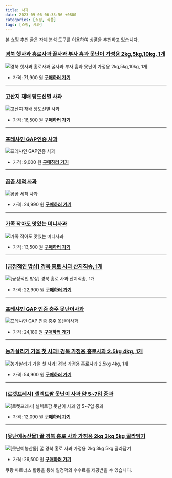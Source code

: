 ```yaml
---
title: 사과
date: 2023-09-06 06:33:56 +0800
categories: [쇼핑, 식품]
tags: [쇼핑, 사과]
---
```

본 쇼핑 추천 글은 자체 분석 도구를 이용하여 상품을 추천하고 있습니다.
### [경북 햇사과 홍로사과 꿀사과 부사 흠과 못난이 가정용 2kg,5kg,10kg, 1개](https://link.coupang.com/re/AFFSDP?lptag=AF1030537&pageKey=7561076109&itemId=19919970438&vendorItemId=87019507436&traceid=V0-153-e22445bc790043b5&clickBeacon=dLkJyl14M9h5Y7OT8mnNWcFjohGTTW1PgWUeI%2FVmmwjX8srsuaGFTHVSnCcuGlg6HmyS3th%2FhxUV%2Be0rz7oLoD2nCEDOjfMfu8rlTj86KH6TLJHynzSDlFPhB8q3tPxD2jaLFy%2B5wf5DL8%2B3VEUUO4Wtm2tXfKFNNUxcqfHmPRjH2NfWIxJLlpPUYPpweivlA7bAntMcT0QtyhtZJHRVX7OWDG2pnVN5wRPXTAu05%2BNmyntOdS04FAVXS9%2FrtT%2Bhl%2BxdgruS0eyINFUYXO2c5AGayszFz%2FFGd3%2B9p5eT7n807v9fiQ6wReNyNORj504WsJmxfEdCNSjeJw4SpsVVBjuJ6mSJtzOa%2B5hU2jNbak%2Blrx14lXU2Mn3dtCOw18MHdMQ7HelTv2Sv82t97ATpsZqeJO5HuEoFQo9fkhNd8Go3ve7j8%2Bs0jZl1grWHHu8rhEMhcrYD5E8x3sGnb2I3Xwz%2Fgi9zQ9BlTvg5rIGq5FoqLp14vcCMeIGJcWWkyuzMYk6JlhaimcjZgrI9OLwGShfJVBgUuLQWUjameZPmHFx0EbQOdNZapnpcG3zN6C2XlHqHzwugFeMz8I2K798t%2FMslN873lCM6JswY0a5tiius2DaVOyAyyiqIgcNgD%2BWux%2FX3iEn1juw5ekJ7fd5kaNVekdcWwRyvLnF1y85eW9W9hrrKCPRJzLWJnKFQc0qFDD8e4RaWSCQyvN%2FiSYK4t9r9c4k6alHDzSgZ5TnZdGeCMGE7LjJB4CIR05%2BhEQ3QqmJrW8Te743A6UvqAV9ijI89zCrZkl9ejSkRrQEDI0tS6JWj6mfJbV%2FYQRPrM4VFrc24oTJoJE%2FBfp7MGdTAV0BzknQrAT3rYX1PxUGPszo%3D&requestid=20230907063356487266316585&token=31850C%7CMIXED)
![경북 햇사과 홍로사과 꿀사과 부사 흠과 못난이 가정용 2kg,5kg,10kg, 1개](https://ads-partners.coupang.com/image1/jp8gwS6_Sik7wJtdjjOzY0DzkXHrGwskDbSULLp8G-9BoJZw5PGI_4goq7mEG1ThBC_8sS6S8Dc9u04nnsaPK8CeEweJiNG2p07PxIHdCpMpsWNzBP0YSk3-Y6DFZirHB706L3O8h4-4t4pxUERdiRUbbODZXs6CiEcUFBTpc6zlD3mgyHfhnXwXrz81pLtFGF50al2NAEonRtWpxGz4vJwoxqSXoRCu2H6XV2m6z-eM6AMHGIqf9VRj5kxzqyFznCEcq1LGqMErIfMBT8vle8kJ_0zwJ3y_Sjl-i9iGfVEz2muzPA==)
- 가격: 71,900 원
[**구매하러 가기**](https://link.coupang.com/re/AFFSDP?lptag=AF1030537&pageKey=7561076109&itemId=19919970438&vendorItemId=87019507436&traceid=V0-153-e22445bc790043b5&clickBeacon=dLkJyl14M9h5Y7OT8mnNWcFjohGTTW1PgWUeI%2FVmmwjX8srsuaGFTHVSnCcuGlg6HmyS3th%2FhxUV%2Be0rz7oLoD2nCEDOjfMfu8rlTj86KH6TLJHynzSDlFPhB8q3tPxD2jaLFy%2B5wf5DL8%2B3VEUUO4Wtm2tXfKFNNUxcqfHmPRjH2NfWIxJLlpPUYPpweivlA7bAntMcT0QtyhtZJHRVX7OWDG2pnVN5wRPXTAu05%2BNmyntOdS04FAVXS9%2FrtT%2Bhl%2BxdgruS0eyINFUYXO2c5AGayszFz%2FFGd3%2B9p5eT7n807v9fiQ6wReNyNORj504WsJmxfEdCNSjeJw4SpsVVBjuJ6mSJtzOa%2B5hU2jNbak%2Blrx14lXU2Mn3dtCOw18MHdMQ7HelTv2Sv82t97ATpsZqeJO5HuEoFQo9fkhNd8Go3ve7j8%2Bs0jZl1grWHHu8rhEMhcrYD5E8x3sGnb2I3Xwz%2Fgi9zQ9BlTvg5rIGq5FoqLp14vcCMeIGJcWWkyuzMYk6JlhaimcjZgrI9OLwGShfJVBgUuLQWUjameZPmHFx0EbQOdNZapnpcG3zN6C2XlHqHzwugFeMz8I2K798t%2FMslN873lCM6JswY0a5tiius2DaVOyAyyiqIgcNgD%2BWux%2FX3iEn1juw5ekJ7fd5kaNVekdcWwRyvLnF1y85eW9W9hrrKCPRJzLWJnKFQc0qFDD8e4RaWSCQyvN%2FiSYK4t9r9c4k6alHDzSgZ5TnZdGeCMGE7LjJB4CIR05%2BhEQ3QqmJrW8Te743A6UvqAV9ijI89zCrZkl9ejSkRrQEDI0tS6JWj6mfJbV%2FYQRPrM4VFrc24oTJoJE%2FBfp7MGdTAV0BzknQrAT3rYX1PxUGPszo%3D&requestid=20230907063356487266316585&token=31850C%7CMIXED)
---
### [고산지 재배 당도선별 사과](https://link.coupang.com/re/AFFSDP?lptag=AF1030537&pageKey=1298620713&itemId=2311599581&vendorItemId=70308370600&traceid=V0-153-4ced21a647336892&requestid=20230907063356487266316585&token=31850C%7CMIXED)
![고산지 재배 당도선별 사과](https://ads-partners.coupang.com/image1/lzs5NBoHd2XdRB-Yl_Y8C_y00h781KBZSqiUu0f6LeuPDanAeJv-Zdl0dJCh7WhN3jCtXvt5yoy4ji8y4qBh-Bv-ZcvFty_G_7PI3SWoCzAksswD79RMxqbiQs8w_iMyRkApBN0nfUoYeQK4ML1qoNuFzlsb_IRkyvGpXBeBax9sHoUXxj5gRwiWi00l23amQ20XyYyb55xfOUWXTth8iEgsPkQmFD9AIcpqZ154isidDwyoh52PUMw4FKutByLmzzcCznM8a9-0LuA98_W8Hug-)
- 가격: 16,500 원
[**구매하러 가기**](https://link.coupang.com/re/AFFSDP?lptag=AF1030537&pageKey=1298620713&itemId=2311599581&vendorItemId=70308370600&traceid=V0-153-4ced21a647336892&requestid=20230907063356487266316585&token=31850C%7CMIXED)
---
### [프레샤인 GAP인증 사과](https://link.coupang.com/re/AFFSDP?lptag=AF1030537&pageKey=6581336828&itemId=14811918226&vendorItemId=82051581908&traceid=V0-153-94c1288a482d4d3a&requestid=20230907063356487266316585&token=31850C%7CMIXED)
![프레샤인 GAP인증 사과](https://ads-partners.coupang.com/image1/X4bafPnZRyIL88H8X4ryuy6iP8pFFJcY5IqDjlAop-_71oHCQ2W-0t-z5OEOAFWDl0RHSqHTo6Rvip1Fuc1JgWQg0L2s0hKNqZiKXvqDVWgtGq9egQ-vGnMFt4rO6g295bbXsehk05Uf65bLN1NHo5nrh7IJQUwFT2B4K_lOioZHiHu7toE0RaQ-p1p_TNn0gNCTKeOum-Q1RnNcUQkRxm_XpBnxVSAvZT0LPYllMfVNwHVap083D13rI3lvAaSivXZdi983-G4-coN-nobEQzg=)
- 가격: 9,000 원
[**구매하러 가기**](https://link.coupang.com/re/AFFSDP?lptag=AF1030537&pageKey=6581336828&itemId=14811918226&vendorItemId=82051581908&traceid=V0-153-94c1288a482d4d3a&requestid=20230907063356487266316585&token=31850C%7CMIXED)
---
### [곰곰 세척 사과](https://link.coupang.com/re/AFFSDP?lptag=AF1030537&pageKey=324286997&itemId=1038296605&vendorItemId=5493710543&traceid=V0-153-19b64e35bb380c83&requestid=20230907063356487266316585&token=31850C%7CMIXED)
![곰곰 세척 사과](https://ads-partners.coupang.com/image1/fOt_l6pNKa_nFkEJfJqJxlP6GxFhA8wXCB8yLs71N8bvxuSEcfvffM-3HcfMo7JNJ6QBzH38elm9jndLN-L055AM38gRo5_kI5cn76cFiqPiX43pbmi4NFZTgzg4BwY73CRdlhSM8LJE2SF-A9UwgwLrrvWqKzfN7RYl9TzkjwfkHAW17xASTGCbQ27tnsoG5UOQhnRwzxFoy8BFM8fl9be5-XX62LY7_GEj_V02ev5umGxoRDk-3pxiBrUiYLMpUrKJTehHjfCGFs0BFfI=)
- 가격: 24,990 원
[**구매하러 가기**](https://link.coupang.com/re/AFFSDP?lptag=AF1030537&pageKey=324286997&itemId=1038296605&vendorItemId=5493710543&traceid=V0-153-19b64e35bb380c83&requestid=20230907063356487266316585&token=31850C%7CMIXED)
---
### [가족 작아도 맛있는 미니사과](https://link.coupang.com/re/AFFSDP?lptag=AF1030537&pageKey=6185506720&itemId=12174522488&vendorItemId=79445823986&traceid=V0-153-f0c19402cf20f3d8&requestid=20230907063356487266316585&token=31850C%7CMIXED)
![가족 작아도 맛있는 미니사과](https://ads-partners.coupang.com/image1/26fSh1sIPLxw68OF24JERH0QQWYddvS7Y8aLeBQMMAx3_NEC1ueKudIavbQYMKTPCaCHSwB94lWLZjpMOwHyICtycoZlsfcwWwvVIdp-eQmJwKl250Rd47fCgpEdE78ji0bMe76OcGoyOVJBoQ5MkbLeqFONIKlK6dj5B4SNFCK45EQGMf4oc778frM9TKEfEdO0_efEZNV_vqs3NPbEHt8iIOUQsx-7tlSvkhO4RAP0DDFZlmFCNfBbvVOhRqlpNbBBeS7uud7RfTtC5fp4)
- 가격: 13,500 원
[**구매하러 가기**](https://link.coupang.com/re/AFFSDP?lptag=AF1030537&pageKey=6185506720&itemId=12174522488&vendorItemId=79445823986&traceid=V0-153-f0c19402cf20f3d8&requestid=20230907063356487266316585&token=31850C%7CMIXED)
---
### [[긍정적인 밥상] 경북 홍로 사과 산지직송, 1개](https://link.coupang.com/re/AFFSDP?lptag=AF1030537&pageKey=7559009798&itemId=19910240985&vendorItemId=87010165339&traceid=V0-153-97f9e534244dd54a&clickBeacon=dLkJyl14M9h5Y7OT8mnNWcFjohGTTW1PgWUeI%2FVmmwjX8srsuaGFTHVSnCcuGlg6HmyS3th%2FhxUV%2Be0rz7oLoGoy%2FdLfrJLS8JTYdeFgzCf43lXbUNr3ARlO6MV%2BW5zNW%2B6vmoi41K%2BogB1E8DwkO9A5O8b%2BOlYWesDd0Lt0iH%2FH2NfWIxJLlpPUYPpweivlA7bAntMcT0QtyhtZJHRVX7OWDG2pnVN5wRPXTAu05%2BNmyntOdS04FAVXS9%2FrtT%2Bhyy8goyIIpgVPXMPLM0aYdTwFrBbRrSizoxzHWuLoOIEQtuQay4IYHo3fZhPwMuVG8qVx3BHiFat1y1QpCDjA1QJgJJATwOWajIu1yliOTv%2FeMaAtDEIr%2F87inpxylhAe6GtJeGjCeDRqAn0w%2FJ24%2F7GvWWindan95Y8ixWVhwWEjMrzI4y9uRS0RoxyRv8109EYPUzVysPgfQNgTcwMZw1v%2FYPXoq7BHsMuKnp5AcxDyaUHx0ANWIJ1F734rh%2Ba4MQbZXgUhjSVJSPLkM8xgwCaKKWfX7idEJspRA%2FibFNue92G4lyJpVntT9AufbG2NGiWuu82F%2B9B0MhSOQLu%2F6DfzXmZHKJJU7OQ4wJdLJUCr86VlkS5D9x1WZv6QPzm5HbbtZ3u8slhth8t49s3gGUq9dFj%2FJ6ClbMndua95a6rguOuda7kP8L8Wsyd7VywRV5n%2BXdvsUaF3cPAtjelPUogogxRW4H4RZBx4vx%2FqRdnFkypF7XnjqEWtZ%2F6iDJYKuj9gA%2BV9jVQ6CkcQd7QQUS9wZ1epxWJ9fqQF%2FuLVFslgLCU1qIXJF%2FT%2Fyqu%2FOt1i1YcClpHmrbn6Vgghp12wToRENYPtp%2B7Iiquq1ltJSLM%3D&requestid=20230907063356487266316585&token=31850C%7CMIXED)
![[긍정적인 밥상] 경북 홍로 사과 산지직송, 1개](https://ads-partners.coupang.com/image1/azgP-jInjG5c3r8Sa5I3Frz05esu4LS23WFaLvRNXdjom9onP8G-qQIq6-_hPsjLMwirl0V6bwSRELDQnNWl6BW76cePltKx9CHi9Fjyl_FP_9IWY-GPk2su_esvMm4ZdjFjkiM0Nu-3tBJNRZ1Fcp65HwE_zDFRoEO3EYmt0AFEFFpsqis6Hnx7AkowBrh15wnPon71DivgCa5epQZstqlhxdyCfz5HR6vQXu9MFjvpS8uuT_gShnbrxqm3Pbi2r1OJXubSpzPqtKrcdRAT0w7I6jm8ZiUnLVcbax49tMK43EMkqw==)
- 가격: 22,900 원
[**구매하러 가기**](https://link.coupang.com/re/AFFSDP?lptag=AF1030537&pageKey=7559009798&itemId=19910240985&vendorItemId=87010165339&traceid=V0-153-97f9e534244dd54a&clickBeacon=dLkJyl14M9h5Y7OT8mnNWcFjohGTTW1PgWUeI%2FVmmwjX8srsuaGFTHVSnCcuGlg6HmyS3th%2FhxUV%2Be0rz7oLoGoy%2FdLfrJLS8JTYdeFgzCf43lXbUNr3ARlO6MV%2BW5zNW%2B6vmoi41K%2BogB1E8DwkO9A5O8b%2BOlYWesDd0Lt0iH%2FH2NfWIxJLlpPUYPpweivlA7bAntMcT0QtyhtZJHRVX7OWDG2pnVN5wRPXTAu05%2BNmyntOdS04FAVXS9%2FrtT%2Bhyy8goyIIpgVPXMPLM0aYdTwFrBbRrSizoxzHWuLoOIEQtuQay4IYHo3fZhPwMuVG8qVx3BHiFat1y1QpCDjA1QJgJJATwOWajIu1yliOTv%2FeMaAtDEIr%2F87inpxylhAe6GtJeGjCeDRqAn0w%2FJ24%2F7GvWWindan95Y8ixWVhwWEjMrzI4y9uRS0RoxyRv8109EYPUzVysPgfQNgTcwMZw1v%2FYPXoq7BHsMuKnp5AcxDyaUHx0ANWIJ1F734rh%2Ba4MQbZXgUhjSVJSPLkM8xgwCaKKWfX7idEJspRA%2FibFNue92G4lyJpVntT9AufbG2NGiWuu82F%2B9B0MhSOQLu%2F6DfzXmZHKJJU7OQ4wJdLJUCr86VlkS5D9x1WZv6QPzm5HbbtZ3u8slhth8t49s3gGUq9dFj%2FJ6ClbMndua95a6rguOuda7kP8L8Wsyd7VywRV5n%2BXdvsUaF3cPAtjelPUogogxRW4H4RZBx4vx%2FqRdnFkypF7XnjqEWtZ%2F6iDJYKuj9gA%2BV9jVQ6CkcQd7QQUS9wZ1epxWJ9fqQF%2FuLVFslgLCU1qIXJF%2FT%2Fyqu%2FOt1i1YcClpHmrbn6Vgghp12wToRENYPtp%2B7Iiquq1ltJSLM%3D&requestid=20230907063356487266316585&token=31850C%7CMIXED)
---
### [프레샤인 GAP 인증 충주 못난이사과](https://link.coupang.com/re/AFFSDP?lptag=AF1030537&pageKey=5611991510&itemId=9072375286&vendorItemId=76358677658&traceid=V0-153-e8c463c542bb4eeb&requestid=20230907063356487266316585&token=31850C%7CMIXED)
![프레샤인 GAP 인증 충주 못난이사과](https://ads-partners.coupang.com/image1/QkTOVW2NTt7F4IV_Qs8vTewqiO4-ySWYEKuP1dpWVRxshN6_Tbu0LKRS5P_MYY_oat5GIXAjxyItwvgtAMLbRoocg58oCrYDEpuEFjLB-ZNZk0ls8el0eAUk_8-gyBwmbu_tKAGAxUxhT5FG5GS3pbML0MgnG-LlXePaFoTU3ORKezJ-PCWAgXh1dX25kWPOBa-qsFfw5-DIM47d6MMeaX8qHbLbp6k89NQ91CKsGrVJrW2N3Kg7VAjTAsnkK_0JJYl2T3uEVN_3b4_E5m5RuGA=)
- 가격: 24,180 원
[**구매하러 가기**](https://link.coupang.com/re/AFFSDP?lptag=AF1030537&pageKey=5611991510&itemId=9072375286&vendorItemId=76358677658&traceid=V0-153-e8c463c542bb4eeb&requestid=20230907063356487266316585&token=31850C%7CMIXED)
---
### [농가살리기 가을 첫 사과! 경북 가정용 홍로사과 2.5kg 4kg, 1개](https://link.coupang.com/re/AFFSDP?lptag=AF1030537&pageKey=7572693037&itemId=19974476914&vendorItemId=87010043576&traceid=V0-153-2f3925a9664a5fa3&clickBeacon=dLkJyl14M9h5Y7OT8mnNWcFjohGTTW1PgWUeI%2FVmmwjX8srsuaGFTHVSnCcuGlg6HmyS3th%2FhxUV%2Be0rz7oLoDCn90d%2BmM3YWsbXjBGzrED43lXbUNr3ARlO6MV%2BW5zNs5jP1LdsZgLi5tBFUcsYg20nu%2Fl3lIGFRNpNDkQu%2B%2BrH2NfWIxJLlpPUYPpweivlA7bAntMcT0QtyhtZJHRVX7OWDG2pnVN5wRPXTAu05%2BNmyntOdS04FAVXS9%2FrtT%2BhJVqvIjdSvxxCmD%2Fg94tCit4h1q5wFOngSkiTJ3RbFaWGJIuzoxwnrUc8N9J8C8uTg3XwR7YtmA8qsuR6Lzxlzlj7WDdVmIFf%2BJzJSerPvZgqAy0Zmr2tmrWnycgYNmNm6GtJeGjCeDRqAn0w%2FJ24%2F2Fr1e%2FzNDVIjACN61edCX4jMrzI4y9uRS0RoxyRv810MOg6SH3jxYKdlNCBtXegi1v%2FYPXoq7BHsMuKnp5AcxDyaUHx0ANWIJ1F734rh%2Ba4MQbZXgUhjSVJSPLkM8xgwCaKKWfX7idEJspRA%2FibFNue92G4lyJpVntT9AufbG2NGiWuu82F%2B9B0MhSOQLu%2F6DfzXmZHKJJU7OQ4wJdLJUCr86VlkS5D9x1WZv6QPzm5HbbtZ3u8slhth8t49s3gGUq9dFj%2FJ6ClbMndua95a6rguOuda7kP8L8Wsyd7VywRV5n%2BXdvsUaF3cPAtjelPUogogxRW4H4RZBx4vx%2FqRdnFkypF7XnjqEWtZ%2F6iDJYKuj9gA%2BV9jVQ6CkcQd7QQUS9wZ1epxWJ9fqQF%2FuLVFslgLCU1qIXJF%2FT%2Fyqu%2FOt1i1YcClpHmrbn6Vgghp12wToRENYPtp%2B7Iiquq1ltJSLM%3D&requestid=20230907063356487266316585&token=31850C%7CMIXED)
![농가살리기 가을 첫 사과! 경북 가정용 홍로사과 2.5kg 4kg, 1개](https://ads-partners.coupang.com/image1/18nhDKYEHHroVsAf15Ta-PuzLUnTZnAMTtvJTSCYNNYROxaSdAlJTT3RSFZ_X83kQbxdppHAiQuHPItAtmZZaPAKqPp2-ePrKoxv1ZVGSpy50PbuuqGMI-Ky0TKskW8OvyChayYooVQgPV9lViEE59D3wZ2OzaV8VZviOprNccxS-FsCjVD4l6EcnbNqCFoGhw4uxcxFQfzeuPqgG6Dmf3B5dJ5DKGg8bis069gc4XD5cgfguGVYipL_uupJsk055FAQZfQRx5kFbN-rcYhS34eO85Y-tayNRsd3bzHNb0tFglSAWKI=)
- 가격: 54,900 원
[**구매하러 가기**](https://link.coupang.com/re/AFFSDP?lptag=AF1030537&pageKey=7572693037&itemId=19974476914&vendorItemId=87010043576&traceid=V0-153-2f3925a9664a5fa3&clickBeacon=dLkJyl14M9h5Y7OT8mnNWcFjohGTTW1PgWUeI%2FVmmwjX8srsuaGFTHVSnCcuGlg6HmyS3th%2FhxUV%2Be0rz7oLoDCn90d%2BmM3YWsbXjBGzrED43lXbUNr3ARlO6MV%2BW5zNs5jP1LdsZgLi5tBFUcsYg20nu%2Fl3lIGFRNpNDkQu%2B%2BrH2NfWIxJLlpPUYPpweivlA7bAntMcT0QtyhtZJHRVX7OWDG2pnVN5wRPXTAu05%2BNmyntOdS04FAVXS9%2FrtT%2BhJVqvIjdSvxxCmD%2Fg94tCit4h1q5wFOngSkiTJ3RbFaWGJIuzoxwnrUc8N9J8C8uTg3XwR7YtmA8qsuR6Lzxlzlj7WDdVmIFf%2BJzJSerPvZgqAy0Zmr2tmrWnycgYNmNm6GtJeGjCeDRqAn0w%2FJ24%2F2Fr1e%2FzNDVIjACN61edCX4jMrzI4y9uRS0RoxyRv810MOg6SH3jxYKdlNCBtXegi1v%2FYPXoq7BHsMuKnp5AcxDyaUHx0ANWIJ1F734rh%2Ba4MQbZXgUhjSVJSPLkM8xgwCaKKWfX7idEJspRA%2FibFNue92G4lyJpVntT9AufbG2NGiWuu82F%2B9B0MhSOQLu%2F6DfzXmZHKJJU7OQ4wJdLJUCr86VlkS5D9x1WZv6QPzm5HbbtZ3u8slhth8t49s3gGUq9dFj%2FJ6ClbMndua95a6rguOuda7kP8L8Wsyd7VywRV5n%2BXdvsUaF3cPAtjelPUogogxRW4H4RZBx4vx%2FqRdnFkypF7XnjqEWtZ%2F6iDJYKuj9gA%2BV9jVQ6CkcQd7QQUS9wZ1epxWJ9fqQF%2FuLVFslgLCU1qIXJF%2FT%2Fyqu%2FOt1i1YcClpHmrbn6Vgghp12wToRENYPtp%2B7Iiquq1ltJSLM%3D&requestid=20230907063356487266316585&token=31850C%7CMIXED)
---
### [[로켓프레시] 셀렉트팜 못난이 사과 얌 5~7입 중과](https://link.coupang.com/re/AFFSDP?lptag=AF1030537&pageKey=7544446654&itemId=19840455514&vendorItemId=86941995779&traceid=V0-153-42325c08960a6215&requestid=20230907063356487266316585&token=31850C%7CMIXED)
![[로켓프레시] 셀렉트팜 못난이 사과 얌 5~7입 중과](https://ads-partners.coupang.com/image1/m851bxSlgm7QeE5Tm8QXK5dbPb8Un_ToOAC-hT5DfX67FdRcTsUQHZBxxPcfK7q2LwDiVdCWmBXW1S8OzeKThclhahByADfS1tC9QqMbt9Fr9pv998llTyjHrpdzPQ21nUnHDyhORYpDP-5BauYvP8P0VNnJkKXrDF8yJbfR43AeAQmJyMZDZP4EwGcZbuE3gynKKuee6ItemlrFMic3BLd5VAxiYf-p5B_sNS3b0i0p-HsMuwrX7-DUTlsyrCBIOj4xDgEN7Hme)
- 가격: 12,090 원
[**구매하러 가기**](https://link.coupang.com/re/AFFSDP?lptag=AF1030537&pageKey=7544446654&itemId=19840455514&vendorItemId=86941995779&traceid=V0-153-42325c08960a6215&requestid=20230907063356487266316585&token=31850C%7CMIXED)
---
### [[못난이농산물] 꿀 경북 홍로 사과 가정용 2kg 3kg 5kg 골라담기](https://link.coupang.com/re/AFFSDP?lptag=AF1030537&pageKey=7562775975&itemId=19928491397&vendorItemId=87028080646&traceid=V0-153-62a2a89b3c192e60&clickBeacon=dLkJyl14M9h5Y7OT8mnNWcFjohGTTW1PgWUeI%2FVmmwjX8srsuaGFTHVSnCcuGlg6HmyS3th%2FhxUV%2Be0rz7oLoLg3YTsv14xSi%2BArqxQzG0P43lXbUNr3ARlO6MV%2BW5zN5r8yOzu7O5lePQxuCD12ZhT48fcVbSNp6oPzEJzGSVnH2NfWIxJLlpPUYPpweivlA7bAntMcT0QtyhtZJHRVX7OWDG2pnVN5wRPXTAu05%2BNmyntOdS04FAVXS9%2FrtT%2BhBuRE2s9Oa%2BzSAE8cUovtjuj02RSKaFcz4qJtpWKYUEqU1BaXCGWSDu4fZleiHweeFhK0un4qJk0Z0C4%2Bk7NyCL1s%2B%2Fqktm3Oe3VYjgvFzblLxIQkI81aNMslW328GrH4dMQ7HelTv2Sv82t97ATpsfFGaQj7hqHQU5E5vun6bIU3ve7j8%2Bs0jZl1grWHHu8rJ9kFc1rndwf1a91a3ksH3wz%2Fgi9zQ9BlTvg5rIGq5FoqLp14vcCMeIGJcWWkyuzMYk6JlhaimcjZgrI9OLwGShfJVBgUuLQWUjameZPmHFx0EbQOdNZapnpcG3zN6C2XlHqHzwugFeMz8I2K798t%2FMslN873lCM6JswY0a5tiius2DaVOyAyyiqIgcNgD%2BWux%2FX3iEn1juw5ekJ7fd5kaNVekdcWwRyvLnF1y85eW9W9hrrKCPRJzLWJnKFQc0qFDD8e4RaWSCQyvN%2FiSYK4t9r9c4k6alHDzSgZ5TnZdGeCMGE7LjJB4CIR05%2BhEQ3QqmJrW8Te743A6UvqAV9ijI89zCrZkl9ejSkRrQEDI0tS6JWj6mfJbV%2FYQRPrM4VFrc24oTJoJE%2FBfp7MGdTAV0BzknQrAT3rYX1PxUGPszo%3D&requestid=20230907063356487266316585&token=31850C%7CMIXED)
![[못난이농산물] 꿀 경북 홍로 사과 가정용 2kg 3kg 5kg 골라담기](https://ads-partners.coupang.com/image1/uHUVnF-8lO76JvCeuNCGUHBd5utsbtMGYk37L7lz5OpQWOeBh1lyy5EIPOPHtU89MKc2XJ_2LSn3ofV5nE46GJStz92sZ3atYS_SJaC1KlC5Jot0Y-PSsNt8qwOarST_0f2A1qv_HBwKozPKP6mCiypRjwLYRInuUPHf441MFJZ5QJaZ7s9tkAvFuQhuPahzj5OCiYCxMMdrKj0Jx6XFt62x3s5vY2vxGAOWZJS1Lc-zyfpwb4u_MKPciU4Ch7ZETQgIktJg2SVhuxUmMYCV2lVo6gsxaAEZPMs0_lcnNb5Fm3S3)
- 가격: 26,500 원
[**구매하러 가기**](https://link.coupang.com/re/AFFSDP?lptag=AF1030537&pageKey=7562775975&itemId=19928491397&vendorItemId=87028080646&traceid=V0-153-62a2a89b3c192e60&clickBeacon=dLkJyl14M9h5Y7OT8mnNWcFjohGTTW1PgWUeI%2FVmmwjX8srsuaGFTHVSnCcuGlg6HmyS3th%2FhxUV%2Be0rz7oLoLg3YTsv14xSi%2BArqxQzG0P43lXbUNr3ARlO6MV%2BW5zN5r8yOzu7O5lePQxuCD12ZhT48fcVbSNp6oPzEJzGSVnH2NfWIxJLlpPUYPpweivlA7bAntMcT0QtyhtZJHRVX7OWDG2pnVN5wRPXTAu05%2BNmyntOdS04FAVXS9%2FrtT%2BhBuRE2s9Oa%2BzSAE8cUovtjuj02RSKaFcz4qJtpWKYUEqU1BaXCGWSDu4fZleiHweeFhK0un4qJk0Z0C4%2Bk7NyCL1s%2B%2Fqktm3Oe3VYjgvFzblLxIQkI81aNMslW328GrH4dMQ7HelTv2Sv82t97ATpsfFGaQj7hqHQU5E5vun6bIU3ve7j8%2Bs0jZl1grWHHu8rJ9kFc1rndwf1a91a3ksH3wz%2Fgi9zQ9BlTvg5rIGq5FoqLp14vcCMeIGJcWWkyuzMYk6JlhaimcjZgrI9OLwGShfJVBgUuLQWUjameZPmHFx0EbQOdNZapnpcG3zN6C2XlHqHzwugFeMz8I2K798t%2FMslN873lCM6JswY0a5tiius2DaVOyAyyiqIgcNgD%2BWux%2FX3iEn1juw5ekJ7fd5kaNVekdcWwRyvLnF1y85eW9W9hrrKCPRJzLWJnKFQc0qFDD8e4RaWSCQyvN%2FiSYK4t9r9c4k6alHDzSgZ5TnZdGeCMGE7LjJB4CIR05%2BhEQ3QqmJrW8Te743A6UvqAV9ijI89zCrZkl9ejSkRrQEDI0tS6JWj6mfJbV%2FYQRPrM4VFrc24oTJoJE%2FBfp7MGdTAV0BzknQrAT3rYX1PxUGPszo%3D&requestid=20230907063356487266316585&token=31850C%7CMIXED)


쿠팡 파트너스 활동을 통해 일정액의 수수료를 제공받을 수 있습니다.
